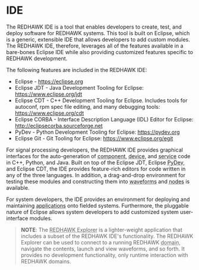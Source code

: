 # IDE

The REDHAWK IDE is a tool that enables developers to create, test, and deploy software for REDHAWK systems. This tool is built on Eclipse, which is a generic, extensible IDE that allows developers to add custom modules. The REDHAWK IDE, therefore, leverages all of the features available in a bare-bones Eclipse IDE while also providing customized features specific to REDHAWK development.

The following features are included in the REDHAWK IDE:

  - Eclipse - <https://eclipse.org>
  - Eclipse JDT - Java Development Tooling for Eclipse: <https://www.eclipse.org/jdt>
  - Eclipse CDT - C++ Development Tooling for Eclipse. Includes tools for autoconf, rpm spec file editing, and many debugging tools: <https://www.eclipse.org/cdt>
  - Eclipse CORBA - Interface Description Language (IDL) Editor for Eclipse: <http://eclipsecorba.sourceforge.net>
  - PyDev - Python Development Tooling for Eclipse: <https://pydev.org>
  - Eclipse Git - Git Tooling for Eclipse: <https://www.eclipse.org/egit>

For signal processing developers, the REDHAWK IDE provides graphical interfaces for the auto-generation of <abbr title="See Glossary.">component</abbr>, <abbr title="See Glossary.">device</abbr>, and <abbr title="See Glossary.">service</abbr> code in C++, Python, and Java. Built on top of the Eclipse JDT, Eclipse <abbr title="See Glossary.">PyDev</abbr>, and Eclipse CDT, the IDE provides feature-rich editors for code written in any of the three languages. In addition, a drag-and-drop environment for testing these modules and constructing them into <abbr title="See Glossary.">waveforms</abbr> and <abbr title="See Glossary.">nodes</abbr> is available.

For system developers, the IDE provides an environment for deploying and maintaining <abbr title="See Glossary.">applications</abbr> onto fielded systems. Furthermore, the pluggable nature of Eclipse allows system developers to add customized system user-interface modules.


> **NOTE**:  The <abbr title="See Glossary.">REDHAWK Explorer</abbr> is a lighter-weight application that includes a subset of the REDHAWK IDE's functionality. The REDHAWK Explorer can be used to connect to a running REDHAWK <abbr title="See Glossary.">domain</abbr>, navigate the contents, launch and view waveforms, and so forth. It provides no development functionality, only runtime interaction with REDHAWK domains.

